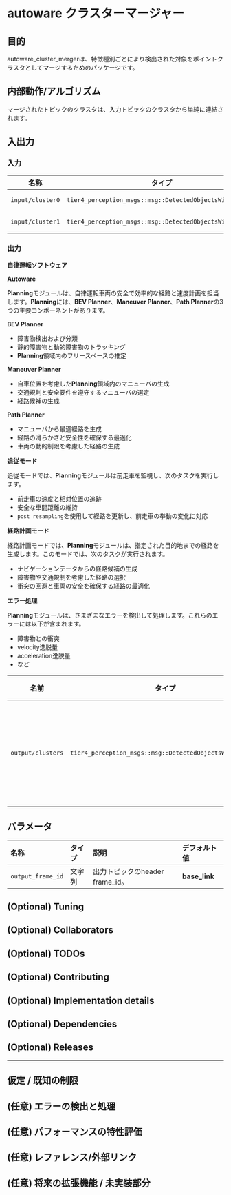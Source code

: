 # autoware クラスターマージャー

## 目的

autoware_cluster_mergerは、特徴種別ごとにより検出された対象をポイントクラスタとしてマージするためのパッケージです。

## 内部動作/アルゴリズム

マージされたトピックのクラスタは、入力トピックのクラスタから単純に連結されます。

## 入出力

### 入力

| 名称             | タイプ                                                     | 説明         |
| ---------------- | -------------------------------------------------------- | ------------------- |
| `input/cluster0` | `tier4_perception_msgs::msg::DetectedObjectsWithFeature` | pointcloudクラスタ |
| `input/cluster1` | `tier4_perception_msgs::msg::DetectedObjectsWithFeature` | pointcloudクラスタ |

### 出力

**自律運転ソフトウェア**

**Autoware**

**Planning**モジュールは、自律運転車両の安全で効率的な経路と速度計画を担当します。**Planning**には、**BEV Planner**、**Maneuver Planner**、**Path Planner**の3つの主要コンポーネントがあります。

**BEV Planner**

* 障害物検出および分類
* 静的障害物と動的障害物のトラッキング
* **Planning**領域内のフリースペースの推定

**Maneuver Planner**

* 自車位置を考慮した**Planning**領域内のマニューバの生成
* 交通規則と安全要件を遵守するマニューバの選定
* 経路候補の生成

**Path Planner**

* マニューバから最適経路を生成
* 経路の滑らかさと安全性を確保する最適化
* 車両の動的制限を考慮した経路の生成

**追従モード**

追従モードでは、**Planning**モジュールは前走車を監視し、次のタスクを実行します。

* 前走車の速度と相対位置の追跡
* 安全な車間距離の維持
* `post resampling`を使用して経路を更新し、前走車の挙動の変化に対応

**経路計画モード**

経路計画モードでは、**Planning**モジュールは、指定された目的地までの経路を生成します。このモードでは、次のタスクが実行されます。

* ナビゲーションデータからの経路候補の生成
* 障害物や交通規制を考慮した経路の選択
* 衝突の回避と車両の安全を確保する経路の最適化

**エラー処理**

**Planning**モジュールは、さまざまなエラーを検出して処理します。これらのエラーには以下が含まれます。

* 障害物との衝突
* velocity逸脱量
* acceleration逸脱量
* など

| 名前            | タイプ                                                    | 説明         |
| ---------------- | ------------------------------------------------------- | ------------ |
| `output/clusters` | `tier4_perception_msgs::msg::DetectedObjectsWithFeature` | マージされたクラスタ |

## パラメータ

| 名称              | タイプ   | 説明                          | デフォルト値 |
| :---------------- | :----- | :----------------------------------- | :------------ |
| `output_frame_id` | 文字列 | 出力トピックのheader frame_id。 | **base_link** |

<!-- Write what you plan to improve or implement in the future.

Example:
  - This algorithm doesn't care about traffic signs. We need to implement it ASAP.
  - This algorithm is hard-coded for only one car. We need to make it robust to multiple cars.
-->

## (Optional) Tuning

<!-- Write tunable parameters and their effects to adjust the behavior.

Example:
  ### Tunable parameters

  - `param_name`: this parameter controls ...
-->

## (Optional) Collaborators

<!-- Write people who helped you implemented this algorithm.

Example:
  - A: responsible for implementation.
  - B: responsible for requirement definition.
-->

## (Optional) TODOs

<!-- Write what is not complete yet.

Example:
  - TODO: write tests.
  - TODO: clean up error handling.
-->

## (Optional) Contributing

<!-- Write how to contribute to improve/fix this algorithm.

Example:
  - This algorithm is still in experimental phase. If you want to contribute, contact A.
-->

## (Optional) Implementation details

<!-- Write your implementation details if necessary.

Example:
  - This algorithm contains followings:
    - Path generator
    - Trajectory generator
    - Controller
-->

## (Optional) Dependencies

<!-- Write dependencies.

Example:
  - This algorithm depends on ...
-->

## (Optional) Releases

<!-- Write released versions and changes.

Example:
  - 1.0.0: initial release.
  - 1.1.0: fix bug XYZ.
-->

-------------------

## 仮定 / 既知の制限

<!-- 実装における仮定と制約を記述します。

例:
  このアルゴリズムは障害物が動かないと仮定しています。したがって、車両が障害物を回避し始めた後に障害物が急激に移動すると、衝突する可能性があります。
  また、このアルゴリズムは死角を考慮していません。一般に、検知性能の限界により近すぎる障害物は見えないため、障害物に対して十分な余裕を取ってください。
-->

## (任意) エラーの検出と処理

<!-- エラーを検出する方法と回復する方法を記述します。

例:
  このパッケージは最大 20 個の障害物を処理できます。それ以上の障害物が検出された場合、このノードは処理を中止し、診断エラーを発生させます。
-->

## (任意) パフォーマンスの特性評価

<!-- 複雑さなどのパフォーマンス情報を記述します。ボトルネックにならない場合は必要ありません。

例:
  ### 複雑さ

  このアルゴリズムは O(N) です。

  ### 処理時間

  ...
-->

## (任意) レファレンス/外部リンク

<!-- 実装時に参照したリンクを記述します。

例:
  [1] {link_to_a_thesis}
  [2] {link_to_an_issue}
-->

## (任意) 将来の拡張機能 / 未実装部分

